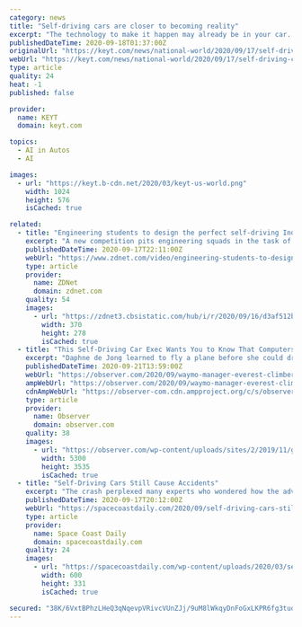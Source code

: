 ```yaml
---
category: news
title: "Self-driving cars are closer to becoming reality"
excerpt: "The technology to make it happen may already be in your car. “Instead of using rearview mirrors we’re using backup cameras, things like that,” said WalletHub"
publishedDateTime: 2020-09-18T01:37:00Z
originalUrl: "https://keyt.com/news/national-world/2020/09/17/self-driving-cars-are-closer-to-becoming-reality/"
webUrl: "https://keyt.com/news/national-world/2020/09/17/self-driving-cars-are-closer-to-becoming-reality/"
type: article
quality: 24
heat: -1
published: false

provider:
  name: KEYT
  domain: keyt.com

topics:
  - AI in Autos
  - AI

images:
  - url: "https://keyt.b-cdn.net/2020/03/keyt-us-world.png"
    width: 1024
    height: 576
    isCached: true

related:
  - title: "Engineering students to design the perfect self-driving Indy race car"
    excerpt: "A new competition pits engineering squads in the task of designing the ultimate high-speed controls architecture."
    publishedDateTime: 2020-09-17T22:11:00Z
    webUrl: "https://www.zdnet.com/video/engineering-students-to-design-the-perfect-self-driving-indy-race-car/"
    type: article
    provider:
      name: ZDNet
      domain: zdnet.com
    quality: 54
    images:
      - url: "https://zdnet3.cbsistatic.com/hub/i/r/2020/09/16/d3af512b-0e0c-424f-9b1a-034aa89bd41d/thumbnail/370x278/46c4cff050aba7218eac14a0caae0916/20200916-beth-appleone.jpg"
        width: 370
        height: 278
        isCached: true
  - title: "This Self-Driving Car Exec Wants You to Know That Computers Driving Is Totally Safe"
    excerpt: "Daphne de Jong learned to fly a plane before she could drive a car. And her job today at self-driving software maker Waymo is to make sure that very soon no one has to ever drive again."
    publishedDateTime: 2020-09-21T13:59:00Z
    webUrl: "https://observer.com/2020/09/waymo-manager-everest-climber-pilot-self-driving-interview/"
    ampWebUrl: "https://observer.com/2020/09/waymo-manager-everest-climber-pilot-self-driving-interview/amp/"
    cdnAmpWebUrl: "https://observer-com.cdn.ampproject.org/c/s/observer.com/2020/09/waymo-manager-everest-climber-pilot-self-driving-interview/amp/"
    type: article
    provider:
      name: Observer
      domain: observer.com
    quality: 38
    images:
      - url: "https://observer.com/wp-content/uploads/sites/2/2019/11/gettyimages-1061811620.jpg?quality=80&strip"
        width: 5300
        height: 3535
        isCached: true
  - title: "Self-Driving Cars Still Cause Accidents"
    excerpt: "The crash perplexed many experts who wondered how the advanced autopilot features of the self-driving car could ignore a large road hazard such as an overturned truck. While no one was injured as a result of the accident,"
    publishedDateTime: 2020-09-17T20:12:00Z
    webUrl: "https://spacecoastdaily.com/2020/09/self-driving-cars-still-cause-accidents/"
    type: article
    provider:
      name: Space Coast Daily
      domain: spacecoastdaily.com
    quality: 24
    images:
      - url: "https://spacecoastdaily.com/wp-content/uploads/2020/03/self-driving-car-600.jpg"
        width: 600
        height: 331
        isCached: true

secured: "38K/6VxtBPhzLHeQ3qNqevpVRivcVUnZJj/9uM8lWkqyDnFoGxLKPR6fg3tuqzLi8gwK8FQyyizcgYBrybGFJMgigSnfBqgZfkaRhewk3V0V9wkUQI/PGbrAvCeK7CA2Qhhc3C6zP0a1fV5d8JCangAN1Wi8Mr1I8YaDT/oBbpDyZvXeRmXCFX/1BmclruQsxw6JYNVcSrvTzC0KK17XM1oCkcjLIJM3CVc4qFdPXiDhPPF/hX3PLaFjIHtSZdEiAmpnYTRaTAwn8t+V5zlafGosZsjTNOk72CbtHYQ34lnv17KUYGScrOJOcbjvka37QsqVTGHEImkjPRESHajLqTihVcM7jJidrwea/JkrqIc=;jyKFLRACTvx/gnG70HVMGg=="
---
```


